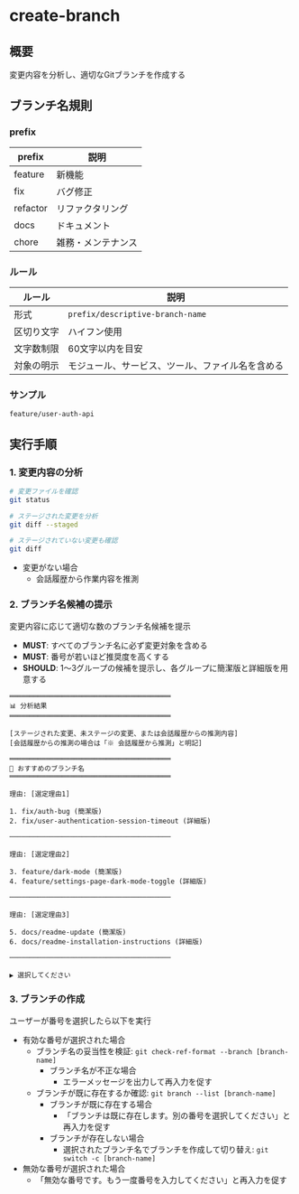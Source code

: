 # create-branch

## 概要

変更内容を分析し、適切なGitブランチを作成する

## ブランチ名規則

### prefix

| prefix | 説明 |
|---|---|
| feature | 新機能 |
| fix | バグ修正 |
| refactor | リファクタリング |
| docs | ドキュメント |
| chore | 雑務・メンテナンス |

### ルール

| ルール | 説明 |
|---|---|
| 形式 | `prefix/descriptive-branch-name` |
| 区切り文字 | ハイフン使用 |
| 文字数制限 | 60文字以内を目安 |
| 対象の明示 | モジュール、サービス、ツール、ファイル名を含める |

### サンプル

`feature/user-auth-api`

## 実行手順

### 1. 変更内容の分析

```bash
# 変更ファイルを確認
git status

# ステージされた変更を分析
git diff --staged

# ステージされていない変更も確認
git diff
```

- 変更がない場合
  - 会話履歴から作業内容を推測

### 2. ブランチ名候補の提示

変更内容に応じて適切な数のブランチ名候補を提示

- **MUST**: すべてのブランチ名に必ず変更対象を含める
- **MUST**: 番号が若いほど推奨度を高くする
- **SHOULD**: 1〜3グループの候補を提示し、各グループに簡潔版と詳細版を用意する

```text
════════════════════════════════════════
📊 分析結果
════════════════════════════════════════

[ステージされた変更、未ステージの変更、または会話履歴からの推測内容]
[会話履歴からの推測の場合は「※ 会話履歴から推測」と明記]

════════════════════════════════════════
🔀 おすすめのブランチ名
════════════════════════════════════════

理由: [選定理由1]

1. fix/auth-bug (簡潔版)
2. fix/user-authentication-session-timeout (詳細版)

────────────────────────────────────────

理由: [選定理由2]

3. feature/dark-mode (簡潔版)
4. feature/settings-page-dark-mode-toggle (詳細版)

────────────────────────────────────────

理由: [選定理由3]

5. docs/readme-update (簡潔版)
6. docs/readme-installation-instructions (詳細版)

────────────────────────────────────────

▶ 選択してください
```

### 3. ブランチの作成

ユーザーが番号を選択したら以下を実行

- 有効な番号が選択された場合
  - ブランチ名の妥当性を検証: `git check-ref-format --branch [branch-name]`
    - ブランチ名が不正な場合
      - エラーメッセージを出力して再入力を促す
  - ブランチが既に存在するか確認: `git branch --list [branch-name]`
    - ブランチが既に存在する場合
      - 「ブランチは既に存在します。別の番号を選択してください」と再入力を促す
    - ブランチが存在しない場合
      - 選択されたブランチ名でブランチを作成して切り替え: `git switch -c [branch-name]`
- 無効な番号が選択された場合
  - 「無効な番号です。もう一度番号を入力してください」と再入力を促す
